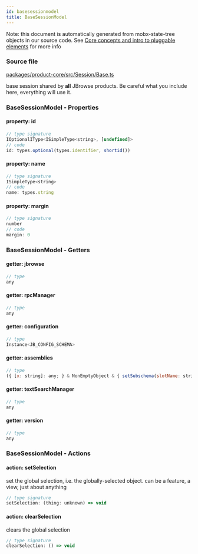 ```yaml
---
id: basesessionmodel
title: BaseSessionModel
---
```


Note: this document is automatically generated from mobx-state-tree objects in
our source code. See
[Core concepts and intro to pluggable elements](/docs/developer_guide/) for more
info

### Source file

[packages/product-core/src/Session/Base.ts](https://github.com/GMOD/jbrowse-components/blob/main/packages/product-core/src/Session/Base.ts)

base session shared by **all** JBrowse products. Be careful what you include
here, everything will use it.

### BaseSessionModel - Properties

#### property: id

```js
// type signature
IOptionalIType<ISimpleType<string>, [undefined]>
// code
id: types.optional(types.identifier, shortid())
```

#### property: name

```js
// type signature
ISimpleType<string>
// code
name: types.string
```

#### property: margin

```js
// type signature
number
// code
margin: 0
```

### BaseSessionModel - Getters

#### getter: jbrowse

```js
// type
any
```

#### getter: rpcManager

```js
// type
any
```

#### getter: configuration

```js
// type
Instance<JB_CONFIG_SCHEMA>
```

#### getter: assemblies

```js
// type
({ [x: string]: any; } & NonEmptyObject & { setSubschema(slotName: string, data: unknown): any; } & IStateTreeNode<ConfigurationSchemaType<{ aliases: { type: string; defaultValue: any[]; description: string; }; sequence: AnyConfigurationSchemaType; refNameColors: { ...; }; refNameAliases: ConfigurationSchemaType<......
```

#### getter: textSearchManager

```js
// type
any
```

#### getter: version

```js
// type
any
```

### BaseSessionModel - Actions

#### action: setSelection

set the global selection, i.e. the globally-selected object. can be a feature, a
view, just about anything

```js
// type signature
setSelection: (thing: unknown) => void
```

#### action: clearSelection

clears the global selection

```js
// type signature
clearSelection: () => void
```
